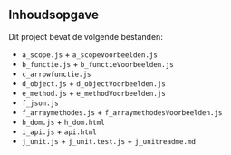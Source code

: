 ## Inhoudsopgave ##

Dit project bevat de volgende bestanden:
* `a_scope.js` +  `a_scopeVoorbeelden.js`
* `b_functie.js` + `b_functieVoorbeelden.js`
* `c_arrowfunctie.js`  
* `d_object.js` + `d_objectVoorbeelden.js`
* `e_method.js` +  `e_methodVoorbeelden.js`
* `f_json.js`
* `f_arraymethodes.js` + `f_arraymethodesVoorbeelden.js`
* `h_dom.js` + `h_dom.html`
* `i_api.js` +  `api.html`
* `j_unit.js` + `j_unit.test.js` + `j_unitreadme.md`









